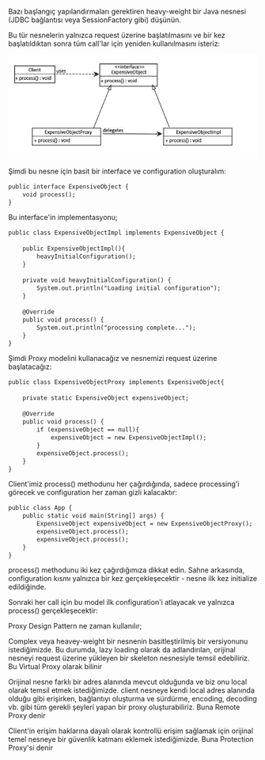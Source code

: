 Bazı başlangıç yapılandırmaları gerektiren heavy-weight bir Java nesnesi (JDBC bağlantısı veya SessionFactory gibi)
düşünün.

Bu tür nesnelerin yalnızca request üzerine başlatılmasını ve bir kez başlatıldıktan sonra tüm call'lar için yeniden
kullanılmasını isteriz:

![img.png](img.png)

Şimdi bu nesne için basit bir interface ve configuration oluşturalım:

```
public interface ExpensiveObject {
    void process();
}
```

Bu interface'in implementasyonu;

```
public class ExpensiveObjectImpl implements ExpensiveObject {

    public ExpensiveObjectImpl(){
        heavyInitialConfiguration();
    }

    private void heavyInitialConfiguration() {
        System.out.println("Loading initial configuration");
    }

    @Override
    public void process() {
        System.out.println("processing complete...");
    }
}
```

Şimdi Proxy modelini kullanacağız ve nesnemizi request üzerine başlatacağız:

```
public class ExpensiveObjectProxy implements ExpensiveObject{

    private static ExpensiveObject expensiveObject;

    @Override
    public void process() {
        if (expensiveObject == null){
            expensiveObject = new ExpensiveObjectImpl();
        }
        expensiveObject.process();
    }
}
```

Client'imiz process() methodunu her çağırdığında, sadece processing'i görecek ve configuration her zaman gizli
kalacaktır:

```
public class App {
    public static void main(String[] args) {
        ExpensiveObject expensiveObject = new ExpensiveObjectProxy();
        expensiveObject.process();
        expensiveObject.process();
    }
}
```

process() methodunu iki kez çağırdığımıza dikkat edin. Sahne arkasında, configuration kısmı yalnızca bir kez
gerçekleşecektir - nesne ilk kez initialize edildiğinde.

Sonraki her call için bu model ilk configuration'i atlayacak ve yalnızca process() gerçekleşecektir:

Proxy Design Pattern ne zaman kullanılır;

Complex veya heavey-weight bir nesnenin basitleştirilmiş bir versiyonunu istediğimizde. Bu durumda, lazy loading olarak
da adlandırılan, orijinal nesneyi request üzerine yükleyen bir skeleton nesnesiyle temsil edebiliriz. Bu Virtual Proxy
olarak bilinir

Orijinal nesne farklı bir adres alanında mevcut olduğunda ve biz onu local olarak temsil etmek istediğimizde. client
nesneye kendi local adres alanında olduğu gibi erişirken, bağlantıyı oluşturma ve sürdürme, encoding, decoding vb. gibi
tüm gerekli şeyleri yapan bir proxy oluşturabiliriz. Buna Remote Proxy denir

Client'in erişim haklarına dayalı olarak kontrollü erişim sağlamak için orijinal temel nesneye bir güvenlik katmanı
eklemek istediğimizde. Buna Protection Proxy'si denir
